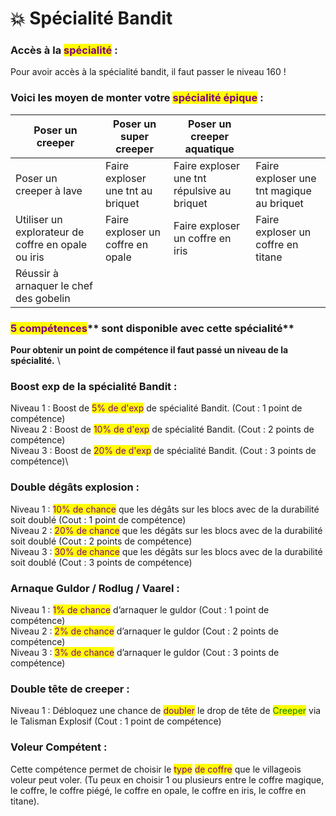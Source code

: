 # 💥 Spécialité Bandit

### **Accès à la **<mark style="color:purple;">**spécialité**</mark>** :** &#x20;

Pour avoir accès à la spécialité bandit, il faut passer le niveau 160 !

### **Voici les moyen de monter votre **<mark style="color:purple;">**spécialité épique**</mark>** :**

| Poser un creeper                                   | Poser un super creeper            | Poser un creeper aquatique                  |                                           |
| -------------------------------------------------- | --------------------------------- | ------------------------------------------- | ----------------------------------------- |
| Poser un creeper à lave                            | Faire exploser une tnt au briquet | Faire exploser une tnt répulsive au briquet | Faire exploser une tnt magique au briquet |
| Utiliser un explorateur de coffre en opale ou iris | Faire exploser un coffre en opale | Faire exploser un coffre en iris            | Faire exploser un coffre en titane        |
| Réussir à arnaquer le chef des gobelin             |                                   |                                             |                                           |



### <mark style="color:purple;">**5 compétences**</mark>** sont disponible avec cette spécialité**

**Pour obtenir un point de compétence il faut passé un niveau de la spécialité.** \


### Boost exp de la spécialité Bandit :&#x20;

Niveau 1 : Boost de <mark style="color:purple;">5% de d'exp</mark> de spécialité Bandit. (Cout : 1 point de compétence) \
Niveau 2 : Boost de <mark style="color:purple;">10% de d'exp</mark> de spécialité Bandit. (Cout : 2 points de compétence) \
Niveau 3 : Boost de <mark style="color:purple;">20% de d'exp</mark> de spécialité Bandit. (Cout : 3 points de compétence)\


### Double dégâts explosion :&#x20;

Niveau 1 : <mark style="color:purple;">10% de chance</mark> que les dégâts sur les blocs avec de la durabilité soit doublé (Cout : 1 point de compétence) \
Niveau 2 : <mark style="color:purple;">20% de chance</mark> que les dégâts sur les blocs avec de la durabilité soit doublé (Cout : 2 points de compétence) \
Niveau 3 : <mark style="color:purple;">30% de chance</mark> que les dégâts sur les blocs avec de la durabilité soit doublé (Cout : 3 points de compétence)

### Arnaque Guldor / Rodlug / Vaarel :&#x20;

Niveau 1 : <mark style="color:purple;">1% de chance</mark> d’arnaquer le guldor (Cout : 1 point de compétence) \
Niveau 2 : <mark style="color:purple;">2% de chance</mark> d’arnaquer le guldor (Cout : 2 points de compétence) \
Niveau 3 : <mark style="color:purple;">3% de chance</mark> d’arnaquer le guldor (Cout : 3 points de compétence)

### Double tête de creeper :&#x20;

Niveau 1 : Débloquez une chance de <mark style="color:purple;">doubler</mark> le drop de tête de <mark style="color:green;">Creeper</mark> via le Talisman Explosif (Cout : 1 point de compétence)

### Voleur Compétent :&#x20;

Cette compétence permet de choisir le <mark style="color:purple;">type</mark> <mark style="color:purple;">de coffre</mark> que le villageois voleur peut voler. (Tu peux en choisir 1 ou plusieurs entre le coffre magique, le coffre, le coffre piégé, le coffre en opale, le coffre en iris, le coffre en titane).
